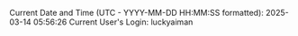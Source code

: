 Current Date and Time (UTC - YYYY-MM-DD HH:MM:SS formatted): 2025-03-14 05:56:26
Current User's Login: luckyaiman
